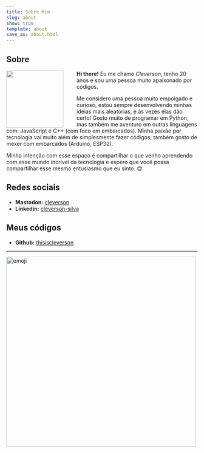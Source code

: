 ```yaml
---
title: Sobre Mim
slug: about
show: true
template: about 
save_as: about.html
---
```


## Sobre

<img src="/media/eu.jpg" style="width: 150px; margin-right: 35px;" align="left">

**Hi there!** Eu me chamo *Cleverson*, tenho 20 anos e sou uma pessoa muito apaixonado por códigos.

Me considero uma pessoa muito empolgado e curioso, estou sempre desenvolvendo minhas ideias mais aleatórias, e às vezes elas dão certo!
Gosto muito de programar em Python, mas também me aventuro em outras linguagens com: JavaScript e
C++ (com foco em embarcados). Minha paixão por tecnologia vai muito além de simplesmente fazer códigos; 
também gosto de mexer com embarcados (Arduino, ESP32).

Minha intenção com esse espaço é compartilhar o que venho aprendendo com 
esse mundo incrível da tecnologia e espero que você possa
compartilhar esse mesmo entusiasmo que eu sinto. 🙃

## Redes sociais

* **Mastodon:** [cleverson](https://bolha.us/@cleverson)
* **Linkedin:** [cleverson-silva](https://www.linkedin.com/in/cleverson-silva/)

## Meus códigos 

* **Github:** [thisiscleverson](https://github.com/thisiscleverson)

-----

<img src="https://cdn3.emoji.gg/emojis/3933-tocaaqui.gif" alt="emoji" class="emoji" width="500" height="500">
